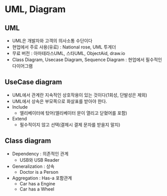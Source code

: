 # UML, Diagram



## UML

- UML은 개발자와 고객의 의사소통 수단이다
- 현업에서 주로 사용(유료) : National rose, UML 투게더
- 무료 버전 : 아마테라스UML, 스타UML, ObjectAid, draw.io
- Class Diagram, Usecase Diagram, Sequence Diagram :  현업에서 필수적인 다이어그램



## UseCase diagram

- UML에서 관계란 지속적인 상호작용이 있는 것이다(1회성, 단발성은 제외)
- UML에서 상속은 부모쪽으로 화살표를 받아야 한다.
- Include
  - 엘리베이터에 탔어(엘리베이터 문이 열리고 닫혔어를 포함)
- Extend
  - 필수적이지 않고 선택(결제시 결제 문자를 받을지 말지)



## Class diagram

- Dependency : 의존적인 관계
  - USB와 USB Reader
- Generalization : 상속
  - Doctor is a Person
- Aggregation : Has-a  포함관계
  - Car has a Engine
  - Car has a Wheel